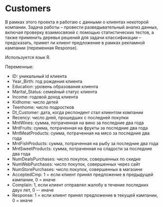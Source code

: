 # Customers
В рамках этого проекта я работаю с данными о клиентах некоторой компании. Задача работы – провести разведывательный анализ данных, включая проверку взаимосвязей с помощью статистических тестов, а также применить деревья решений для задачи классификации – предсказать, примет ли клиент предложение в рамках рекламной кампании (переменная Response).

Используется язык R.

Переменные:
* ID: уникальный id клиента
* Year_Birth: год рождения клиента
* Education: уровень образования клиента
* Marital_Status: семейный статус клиента
* Income: годовой доход клиента
* Kidhome: число детей
* Teenhome: число подростков
* Dt_Customer: дата, когда респондент стал клиентом компании
* Recency: число дней, прошедших с последней покупки 
* MntWines: сумма, потраченная на вино за последние два года
* MntFruits: сумма, потраченная на фрукты за последние два года
* MntMeatProducts: сумма, потраченная на мясо за последние два года
* MntFishProducts: сумма, потраченная на рыбу за последние два года
* MntSweetProducts: сумма, потраченная на сладости за последние два года
* NumDealsPurchases: число покупок, совершенных по скидке
* NumWebPurchases: число покупок, совершенных через сайт 
* NumStorePurchases: число покупок, совершенных в магазине
* AcceptedCmp: 1 = если клиент принял предложение в предыдущей кампании, 0 = иначе
* Complain: 1, если клиент отправлял жалобу в течение последних двух лет, 0 -- иначе
* Response: 1 = если клиент принял предложение в текущей кампании, 0 = иначе
